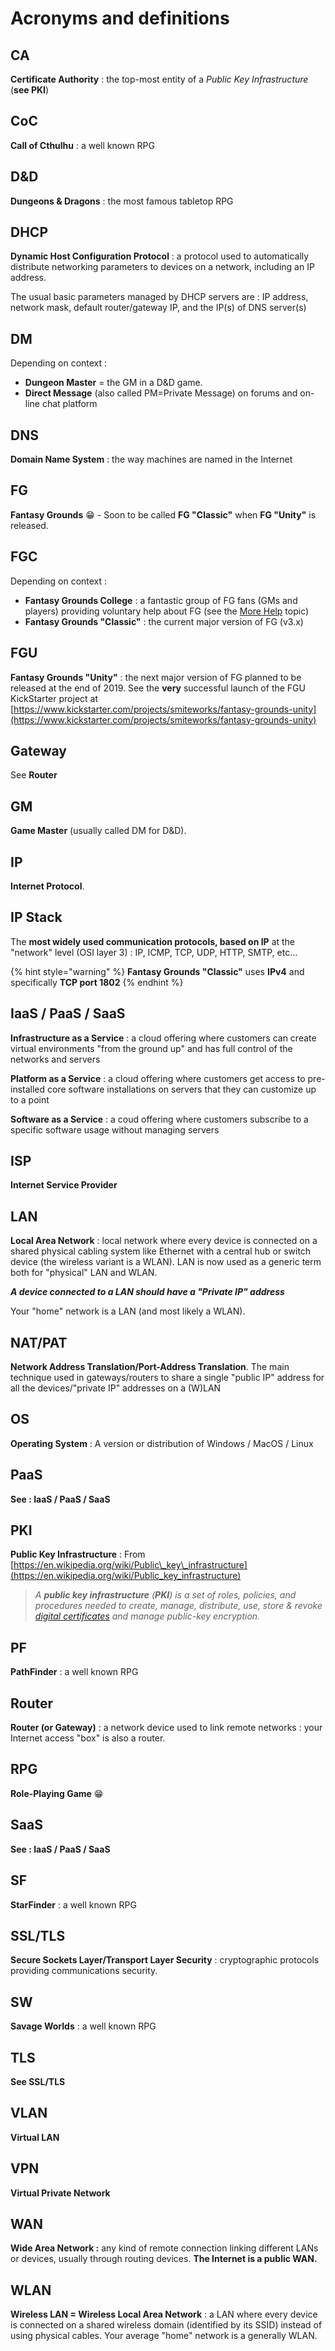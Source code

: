 # Acronyms and definitions

## CA

**Certificate Authority** : the top-most entity of a _Public Key Infrastructure_ \(**see PKI**\)

## CoC

**Call of Cthulhu** : a well known RPG

## D&D

**Dungeons & Dragons** : the most famous tabletop RPG

## DHCP

**Dynamic Host Configuration Protocol** : a protocol used to automatically distribute networking parameters to devices on a network, including an IP address.

The usual basic parameters managed by DHCP servers are : IP address, network mask, default router/gateway IP, and the IP\(s\) of DNS server\(s\)

## DM

Depending on context :

* **Dungeon Master** = the GM in a D&D game.
* **Direct Message** \(also called PM=Private Message\) on forums and on-line chat platform

## DNS

**Domain Name System** : the way machines are named in the Internet

## FG

**Fantasy Grounds** 😁 - Soon to be called **FG "Classic"** when **FG "Unity"** is released.

## FGC

Depending on context :

* **Fantasy Grounds College** : a fantastic group of FG fans \(GMs and players\) providing voluntary help about FG \(see the [More Help](https://zeferby.gitbook.io/transparent-openvpn-for-fantasy-grounds/#fantasy-grounds-college) topic\)
* **Fantasy Grounds "Classic"** : the current major version of FG \(v3.x\)

## FGU

**Fantasy Grounds "Unity"** : the next major version of FG planned to be released at the end of 2019. See the **very** successful launch of the FGU KickStarter project at [https://www.kickstarter.com/projects/smiteworks/fantasy-grounds-unity](https://www.kickstarter.com/projects/smiteworks/fantasy-grounds-unity)

## Gateway

See **Router**

## GM

**Game Master** \(usually called DM for D&D\).

## IP

**Internet Protocol**.

## IP Stack

The **most widely used communication protocols, based on IP** at the "network" level \(OSI layer 3\) : IP, ICMP, TCP, UDP, HTTP, SMTP, etc...

{% hint style="warning" %}
**Fantasy Grounds "Classic"** uses **IPv4** and specifically **TCP port 1802**
{% endhint %}

## **IaaS / PaaS / SaaS**

**Infrastructure as a Service** : a cloud offering where customers can create virtual environments "from the ground up" and has full control of the networks and servers

**Platform as a Service** : a cloud offering where customers get access to pre-installed core software installations on servers that they can customize up to a point

**Software as a Service** : a coud offering where customers subscribe to a specific software usage without managing servers

## **ISP**

**Internet Service Provider**

## LAN

**Local Area Network** : local network where every device is connected on a shared physical cabling system like Ethernet with a central hub or switch device \(the wireless variant is a WLAN\).  LAN is now used as a generic term both for "physical" LAN and WLAN.

_**A device connected to a LAN should have a "Private IP" address**_

Your "home" network is a LAN \(and most likely a WLAN\).

## NAT/PAT

**Network Address Translation/Port-Address Translation**.  The main technique used in gateways/routers to share a single "public IP" address for all the devices/"private IP" addresses on a \(W\)LAN

## OS

**Operating System** : A version or distribution of Windows / MacOS / Linux

## **PaaS**

**See : IaaS / PaaS / SaaS**

## PKI

**Public Key Infrastructure** : From [https://en.wikipedia.org/wiki/Public\_key\_infrastructure](https://en.wikipedia.org/wiki/Public_key_infrastructure)

> _A **public key infrastructure** \(**PKI**\) is a set of roles, policies, and procedures needed to create, manage, distribute, use, store & revoke_ [_digital certificates_](https://en.wikipedia.org/wiki/Digital_certificates) _and manage public-key encryption._

## PF

**PathFinder** : a well known RPG

## Router

**Router \(or Gateway\)** : a network device used to link remote networks : your Internet access "box" is also a router.

## RPG

**Role-Playing Game** 😁 

## **SaaS**

**See : IaaS / PaaS / SaaS**

## SF

**StarFinder** : a well known RPG

## SSL/TLS

**Secure Sockets Layer/Transport Layer Security** :  cryptographic protocols providing communications security. 

## SW

**Savage Worlds** : a well known RPG

## TLS

**See SSL/TLS**

## VLAN

**Virtual LAN**

## VPN

**Virtual Private Network**

## WAN

**Wide Area Network :** any kind of remote connection linking different LANs or devices, usually through routing devices.  **The Internet is a public WAN.**

## WLAN

**Wireless LAN = Wireless Local Area Network** : a LAN where every device is connected on a shared wireless domain \(identified by its SSID\) instead of using physical cables.  Your average "home" network is a generally WLAN.



